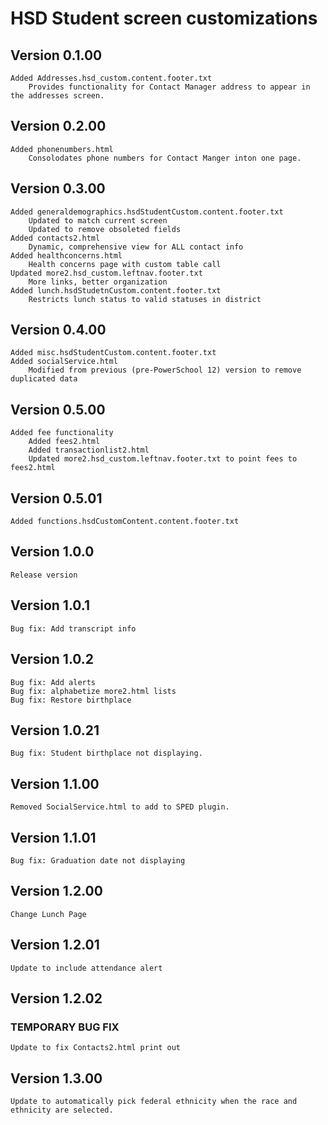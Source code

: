 # HSD Student screen customizations
## Version 0.1.00
    Added Addresses.hsd_custom.content.footer.txt
        Provides functionality for Contact Manager address to appear in the addresses screen. 

## Version 0.2.00
    Added phonenumbers.html
        Consolodates phone numbers for Contact Manger inton one page. 

## Version 0.3.00
    Added generaldemographics.hsdStudentCustom.content.footer.txt
        Updated to match current screen
        Updated to remove obsoleted fields
    Added contacts2.html
        Dynamic, comprehensive view for ALL contact info
    Added healthconcerns.html
        Health concerns page with custom table call
    Updated more2.hsd_custom.leftnav.footer.txt
        More links, better organization
    Added lunch.hsdStudetnCustom.content.footer.txt
        Restricts lunch status to valid statuses in district

## Version 0.4.00
    Added misc.hsdStudentCustom.content.footer.txt
    Added socialService.html
        Modified from previous (pre-PowerSchool 12) version to remove duplicated data

## Version 0.5.00
    Added fee functionality
        Added fees2.html
        Added transactionlist2.html
        Updated more2.hsd_custom.leftnav.footer.txt to point fees to fees2.html

## Version 0.5.01
    Added functions.hsdCustomContent.content.footer.txt

## Version 1.0.0
    Release version

## Version 1.0.1
    Bug fix: Add transcript info

## Version 1.0.2
    Bug fix: Add alerts
    Bug fix: alphabetize more2.html lists
    Bug fix: Restore birthplace

## Version 1.0.21
    Bug fix: Student birthplace not displaying. 

## Version 1.1.00
    Removed SocialService.html to add to SPED plugin. 

## Version 1.1.01
    Bug fix: Graduation date not displaying

## Version 1.2.00
    Change Lunch Page

## Version 1.2.01
    Update to include attendance alert

## Version 1.2.02
### TEMPORARY BUG FIX
    Update to fix Contacts2.html print out 

## Version 1.3.00
    Update to automatically pick federal ethnicity when the race and ethnicity are selected.